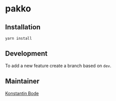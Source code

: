 # pakko

## Installation

```shell
yarn install
```

## Development

To add a new feature create a branch based on `dev`.

## Maintainer

[Konstantin Bode](https://github.com/BodeSpezial)
